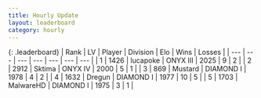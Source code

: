 ```yaml
---
title: Hourly Update
layout: leaderboard
category: hourly
---
```


{: .leaderboard}
| Rank | LV | Player | Division | Elo | Wins | Losses |
| --- | --- | --- | --- | --- | --- | --- |
| <span data-change="0">1</span> | 1426 | <span title="ID: 41925">lucapoke</span> | ONYX III | <span data-change="0">2025</span> | <span data-change="0">9</span> | <span data-change="0">2</span> |
| <span data-change="0">2</span> | 2912 | <span title="ID: 353063">Sktima</span> | ONYX IV | <span data-change="-2">2000</span> | <span data-change="0">5</span> | <span data-change="1">1</span> |
| <span data-change="2">3</span> | 869 | <span title="ID: 611082">Mustard</span> | DIAMOND I | <span data-change="11">1978</span> | <span data-change="1">4</span> | <span data-change="0">2</span> |
| <span data-change="-1">4</span> | 1632 | <span title="ID: 337810">Dregun</span> | DIAMOND I | <span data-change="1">1977</span> | <span data-change="3">10</span> | <span data-change="2">5</span> |
| <span data-change="-1">5</span> | 1703 | <span title="ID: 261794">MalwareHD</span> | DIAMOND I | <span data-change="0">1975</span> | <span data-change="0">3</span> | <span data-change="0">1</span> |